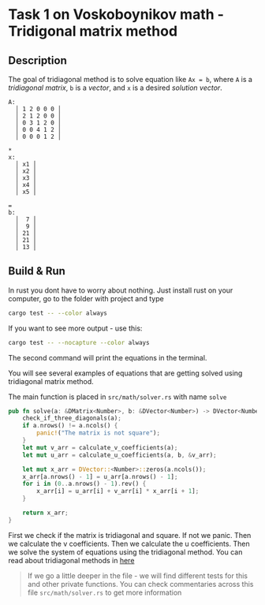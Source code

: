 # Task 1 on Voskoboynikov math - Tridigonal matrix method
## Description
The goal of tridiagonal method is to solve equation like `Ax = b`, where `A` is a *tridiagonal matrix*, `b` is a *vector*, and `x` is a desired *solution vector*.
```
A:
  │ 1 2 0 0 0 │
  │ 2 1 2 0 0 │
  │ 0 3 1 2 0 │
  │ 0 0 4 1 2 │
  │ 0 0 0 1 2 │

*
x:
  │ x1 │
  │ x2 │
  │ x3 │
  │ x4 │
  │ x5 │

=
b:
  │  7 │
  │  9 │
  │ 21 │
  │ 21 │
  │ 13 │
```
## Build & Run
In rust you dont have to worry about nothing. Just install rust on your computer, go to the folder with project and type
```sh
cargo test -- --color always
```
If you want to see more output - use this:
```sh
cargo test -- --nocapture --color always
```
The second command will print the equations in the terminal.

You will see several examples of equations that are getting solved using tridiagonal matrix method.

The main function is placed in `src/math/solver.rs` with name `solve`
```rust
pub fn solve(a: &DMatrix<Number>, b: &DVector<Number>) -> DVector<Number> {
    check_if_three_diagonals(a);
    if a.nrows() != a.ncols() {
        panic!("The matrix is not square");
    }
    let mut v_arr = calculate_v_coefficients(a);
    let mut u_arr = calculate_u_coefficients(a, b, &v_arr);

    let mut x_arr = DVector::<Number>::zeros(a.ncols());
    x_arr[a.nrows() - 1] = u_arr[a.nrows() - 1];
    for i in (0..a.nrows() - 1).rev() {
        x_arr[i] = u_arr[i] + v_arr[i] * x_arr[i + 1];
    }

    return x_arr;
}
```
First we check if the matrix is tridiagonal and square. If not we panic. Then we calculate the v coefficients. Then we calculate the u coefficients. Then we solve the system of equations using the tridiagonal method. You can read about tridiagonal methods in [here](https://dzen.ru/a/YDWWQaMy3XNzjwmJ)

> If we go a little deeper in the file - we will find different tests for this and other private functions. You can check commentaries across this file `src/math/solver.rs` to get more information